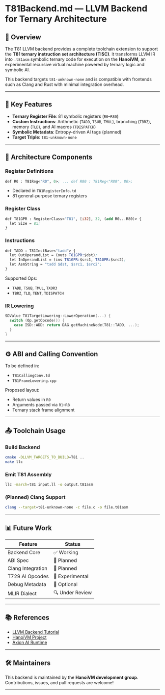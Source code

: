 # T81Backend.md — LLVM Backend for Ternary Architecture

## 📌 Overview
The T81 LLVM backend provides a complete toolchain extension to support the **T81 ternary instruction set architecture (TISC)**. It transforms LLVM IR into `.t81asm` symbolic ternary code for execution on the **HanoiVM**, an experimental recursive virtual machine powered by ternary logic and symbolic AI.

This backend targets `t81-unknown-none` and is compatible with frontends such as Clang and Rust with minimal integration overhead.

---

## 🔧 Key Features
- **Ternary Register File**: 81 symbolic registers (`R0`–`R80`)
- **Custom Instructions**: Arithmetic (`TADD`, `TSUB`, `TMUL`), branching (`TBRZ`), memory (`TLD`), and AI macros (`TDISPATCH`)
- **Symbolic Metadata**: Entropy-driven AI tags (planned)
- **Target Triple**: `t81-unknown-none`

---

## 🧠 Architecture Components

### Register Definitions
```llvm
def R0 : T81Reg<"R0", 0>; ... def R80 : T81Reg<"R80", 80>;
```
- Declared in `T81RegisterInfo.td`
- 81 general-purpose ternary registers

### Register Class
```llvm
def T81GPR : RegisterClass<"T81", [i32], 32, (add R0...R80)> {
  let Size = 81;
}
```

### Instructions
```llvm
def TADD : T81InstBase<"tadd"> {
  let OutOperandList = (outs T81GPR:$dst);
  let InOperandList = (ins T81GPR:$src1, T81GPR:$src2);
  let AsmString = "tadd $dst, $src1, $src2";
}
```

Supported Ops:
- `TADD`, `TSUB`, `TMUL`, `TXOR3`
- `TBRZ`, `TLD`, `TENT`, `TDISPATCH`

### IR Lowering
```cpp
SDValue T81TargetLowering::LowerOperation(...) {
  switch (Op.getOpcode()) {
    case ISD::ADD: return DAG.getMachineNode(T81::TADD, ...);
  }
}
```

---

## ⚙️ ABI and Calling Convention
To be defined in:
- `T81CallingConv.td`
- `T81FrameLowering.cpp`

Proposed layout:
- Return values in `R0`
- Arguments passed via `R1`–`R8`
- Ternary stack frame alignment

---

## 📤 Toolchain Usage

### Build Backend
```bash
cmake -DLLVM_TARGETS_TO_BUILD=T81 ..
make llc
```

### Emit T81 Assembly
```bash
llc -march=t81 input.ll -o output.t81asm
```

### (Planned) Clang Support
```bash
clang --target=t81-unknown-none -c file.c -o file.t81asm
```

---

## 📊 Future Work
| Feature              | Status      |
|----------------------|-------------|
| Backend Core         | ✅ Working  |
| ABI Spec             | 🚧 Planned  |
| Clang Integration    | 🚧 Planned  |
| T729 AI Opcodes      | 🧪 Experimental |
| Debug Metadata       | 🧪 Optional |
| MLIR Dialect         | 🔍 Under Review |

---

## 📚 References
- [LLVM Backend Tutorial](https://llvm.org/docs/WritingAnLLVMBackend.html)
- [HanoiVM Project](https://github.com/t81dev/hanoi)
- [Axion AI Runtime](https://github.com/t81dev/hanoi/tree/main/src)

---

## 🛠 Maintainers
This backend is maintained by the **HanoiVM development group**. Contributions, issues, and pull requests are welcome!

---
